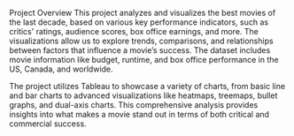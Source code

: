 Project Overview
This project analyzes and visualizes the best movies of the last decade, based on various key performance indicators, such as critics' ratings, audience scores, box office earnings, and more. The visualizations allow us to explore trends, comparisons, and relationships between factors that influence a movie’s success. The dataset includes movie information like budget, runtime, and box office performance in the US, Canada, and worldwide.

The project utilizes Tableau to showcase a variety of charts, from basic line and bar charts to advanced visualizations like heatmaps, treemaps, bullet graphs, and dual-axis charts. This comprehensive analysis provides insights into what makes a movie stand out in terms of both critical and commercial success.
